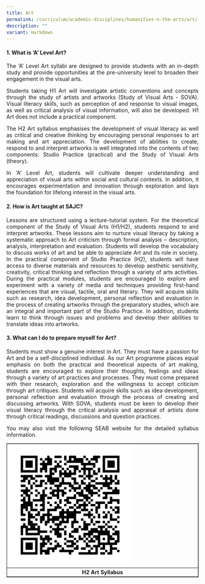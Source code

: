 ```yaml
---
title: Art
permalink: /curriculum/academic-disciplines/humanities-n-the-arts/art/
description: ""
variant: markdown
---
```

<h4><strong>1. What is ‘A’ Level Art?</strong></h4>
<p align="justify">The ‘A’ Level Art syllabi are designed to provide students with an in-depth study and provide opportunities at the pre-university level to broaden their engagement in the visual arts.</p>
<p align="justify">Students taking H1 Art will investigate artistic conventions and concepts through the study of artists and artworks (Study of Visual Arts - SOVA). Visual literacy skills, such as perception of and response to visual images, as well as critical analysis of visual information, will also be developed. H1 Art does not include a practical component.</p>
<p align="justify">The H2 Art syllabus emphasises the development of visual literacy as well as critical and creative thinking by encouraging personal responses to art making and art appreciation. The development of abilities to create, respond to and interpret artworks is well integrated into the contents of two components: Studio Practice (practical) and the Study of Visual Arts (theory).</p>
<p align="justify">In ‘A’ Level Art, students will cultivate deeper understanding and appreciation of visual arts within social and cultural contexts. In addition, it encourages experimentation and innovation through exploration and lays the foundation for lifelong interest in the visual arts.</p>
<h4><strong>2. How is Art taught at SAJC?</strong></h4>
<p align="justify">Lessons are structured using a lecture-tutorial system. For the theoretical component of the Study of Visual Arts (H1/H2), students respond to and interpret artworks. These lessons aim to nurture visual literacy by taking a systematic approach to Art criticism through formal analysis – description, analysis, interpretation and evaluation. Students will develop the vocabulary to discuss works of art and be able to appreciate Art and its role in society. In the practical component of Studio Practice (H2), students will have access to diverse materials and resources to develop aesthetic sensitivity, creativity, critical thinking and reflection through a variety of arts activities. During the practical modules, students are encouraged to explore and experiment with a variety of media and techniques providing first-hand experiences that are visual, tactile, oral and literary. They will acquire skills such as research, idea development, personal reflection and evaluation in the process of creating artworks through the preparatory studies, which are an integral and important part of the Studio Practice. In addition, students learn to think through issues and problems and develop their abilities to translate ideas into artworks.</p>
<h4><strong>3. What can I do to prepare myself for Art?</strong></h4>
<p align="justify">Students must show a genuine interest in Art. They must have a passion for Art and be a self-disciplined individual. As our Art programme places equal emphasis on both the practical and theoretical aspects of art making, students are encouraged to explore their thoughts, feelings and ideas through a variety of art practices and processes. They must come prepared with their research, exploration and the willingness to accept criticism through art critiques. Students will acquire skills such as idea development, personal reflection and evaluation through the process of creating and discussing artworks. With SOVA, students must be keen to develop their visual literacy through the critical analysis and appraisal of artists done through critical readings, discussions and question practices.</p>
<p align="justify">You may also visit the following SEAB website for the detailed syllabus information.</p>
<table style="border-collapse: collapse; width: 100%;" border="1">
<tbody>
<tr>

<td style="width: 50%;"><img style="width: 65%;" src="/images/art2.png"></td>
</tr>
<tr>
<td style="width: 50%; text-align: center;"><strong>H2 Art Syllabus</strong></td>
</tr>
</tbody>
</table>